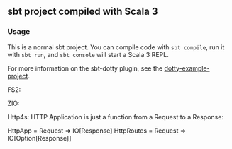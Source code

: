 ## sbt project compiled with Scala 3

### Usage

This is a normal sbt project. You can compile code with `sbt compile`, run it with `sbt run`, and `sbt console` will start a Scala 3 REPL.

For more information on the sbt-dotty plugin, see the
[dotty-example-project](https://github.com/lampepfl/dotty-example-project/blob/master/README.md).


FS2:

ZIO:

Http4s:
HTTP Application is just a function from a Request to a Response:

HttpApp = Request => IO[Response]
HttpRoutes = Request => IO[Option[Response]]